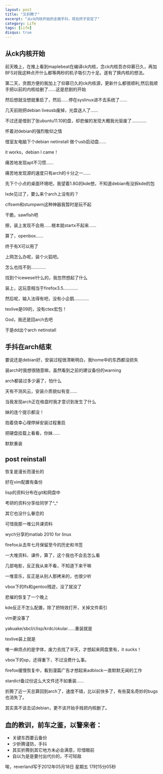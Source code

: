 ```yaml
---
layout: post
title: "又折腾了"
excerpt: "从ck内核开始的全面手抖，现在终于安定了"
category: Life
tags: [Life]
disqus: true
---
```



## 从ck内核开始

前天晚上，在推上看到maplebeat在编译ck内核，念ck内核吾亦仰慕已久，再加BFS对我这种点开什么都等两秒的机子吸引力十足。遂有了换内核的想法。

第二天，贪图方便的我加上了仰慕已久的ck内核源，更新什么都很顺利,然后我顺手把以前的内核给删了……这是悲剧的开始

然后想就没想就重启了，然后……停在syslinux进不去系统了……

几天前刚把debian liveusb废掉，光盘送人了……

不过还是借到了张ubuntu11.10的盘，却悲催的发现大概我光驱废了…………

怀着对debian的强烈敬仰之情

借室友电脑下个debian netinstall 做个usb启动盘……

it works，debian I came！

痛苦地发现apt不习惯……

痛苦地发现源的速度只有arch的十分之一……

先下个小点的桌面环境吧，我望着1.8G的kde想，不知道debian有没拆kde的包

lxde见过了，要么来个arch上没有的？

clfswm和stumpwm这种神器我暂时是玩不起

干脆，sawfish吧

擦，装上发现不会用……根本就startx不起来……

算了，openbox……

终于有X可以用了

上网怎么办呢，装个火狐吧。

怎么也找不到…………

找到个icewesel什么的，我忽然想起了什么

装上，这玩意相当于firefox3.5…………

然后呢，输入法得有吧，没有小企鹅…………

texlive是09的，没有ctex宏包！

God，我还是回arch去吧

于是dd出个arch netinstall

## 手抖在arch结束

要说还是debian好，安装过程很清晰明白，我home中的东西都没损失

装arch时我想很随意嘛，虽然看到之前的建议备份的warning

arch都装过多少遍了，怕什么

天有不测风云，安装介质貌似有变……

当我发现arch正在格盘时我才意识到发生了什么

妹的连个提示都没！

抱着侥幸心理停掉安装过程重启

把硬盘挂载上看看，你妹……

默默重装

## post reinstall

恢复是漫长而漫长的

好在vim配置有备份

lisp的资料分布在git和网盘中

考研的资料分享给同学了^_^

其它也没什么眷恋的

可惜我那一堆公共课资料

wych分享的matlab 2010 for linux

firefox从去年七月保留至今的历史和书签

一大堆资料、课件，算了，这个我也不会去怎么看

几部电影，反正我从来不看，不知道下来干嘛

一堆音乐，反正是从别人那拷来的，也很少听

vbox下的lfs和gentoo残迹，没了就没了

悲催的恢复了一个晚上

kde反正不怎么配置，除了把特效打开，关掉文件索引

vim更没事了

yakuake/sbcl/clisp/krdc/okular……重装就是

texlive装上就是

唯一麻烦点的是字体，废力去找了半天，才想起来网盘里有，it sucks！

vbox下的xp，还得重下，不过没费什么事。

firefox缓慢恢复中，看到漫篇广告才想起来adblock一直默默无闻的工作

stardict备过份这么大文件还不如重装……

折腾了近一天总算回到arch了，速度不错，比以前快多了，有些莫名奇妙的bugs也消失了。

其实真不该去试debian，更不该开始手贱把内核删了。

## 血的教训，前车之鉴，以警来者：

- 关键东西要云备份
- 少折腾谨防，手抖
- 其实折腾到其它地方未必会满意，珍惜眼前
- 自以为是是要付出代价的，不可轻敌

唉，reverland写于2012年05月18日 星期五 17时15分05秒



